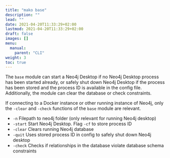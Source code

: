 ```yaml
---
title: "mako base"
description: ""
lead: ""
date: 2021-04-20T11:33:29+02:00
lastmod: 2021-04-20T11:33:29+02:00
draft: false
images: []
menu: 
  manual:
    parent: "CLI"
weight: 3
toc: true
---
```


The <code>base</code> module can start a Neo4j Desktop if no Neo4j Desktop process has been started already, or safely shut down Neo4j Desktop if the process has been stored and the process ID is available in the config file. Additionally, the module can clear the database or check constraints.

If connecting to a Docker instance or other running instance of Neo4j, only the <code>-clear</code> and <code>-check</code> functions of the <code>base</code> module are relevant. 

<ul>
  <li><code>-n</code> Filepath to neo4j folder (only relevant for running Neo4j desktop)</li>
  <li><code>-start</code> Start Neo4j Desktop. Flag <code>-cf</code> to store process ID</li>
  <li><code>-clear</code> Clears running Neo4j database</li>
  <li><code>-quit</code> Uses stored process ID in config to safely shut down Neo4j desktop</li>
  <li><code>-check</code> Checks if relationships in the database violate database schema constraints</li>
</ul>


